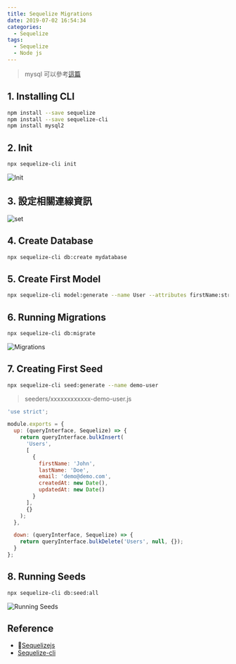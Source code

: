 ```yaml
---
title: Sequelize Migrations
date: 2019-07-02 16:54:34
categories:
  - Sequelize
tags:
  - Sequelize
  - Node js
---
```


> mysql 可以參考[這篇](https://ste5022424.github.io/2019/05/28/Mysql-on-Docker/)

## 1. Installing CLI

```bash
npm install --save sequelize
npm install --save sequelize-cli
npm install mysql2
```

## 2. Init

```bash
npx sequelize-cli init
```

![Init](./2019-07-02-17-07-31.png)

## 3. 設定相關連線資訊

![set](./2019-07-02-17-26-11.png)

## 4. Create Database

```bash
npx sequelize-cli db:create mydatabase
```

## 5. Create First Model

```bash
npx sequelize-cli model:generate --name User --attributes firstName:string,lastName:string,email:string
```

## 6. Running Migrations

```bash
npx sequelize-cli db:migrate
```

![Migrations](./2019-07-03-10-42-23.png)

## 7. Creating First Seed

```bash
npx sequelize-cli seed:generate --name demo-user
```

> seeders/xxxxxxxxxxxx-demo-user.js

```javascript
'use strict';

module.exports = {
  up: (queryInterface, Sequelize) => {
    return queryInterface.bulkInsert(
      'Users',
      [
        {
          firstName: 'John',
          lastName: 'Doe',
          email: 'demo@demo.com',
          createdAt: new Date(),
          updatedAt: new Date()
        }
      ],
      {}
    );
  },

  down: (queryInterface, Sequelize) => {
    return queryInterface.bulkDelete('Users', null, {});
  }
};
```

## 8. Running Seeds

```bash
npx sequelize-cli db:seed:all
```

![Running Seeds](./2019-07-03-10-44-45.png)

## Reference

- [Sequelizejs](http://docs.sequelizejs.com/manual/migrations.html)
- [Sequelize-cli](https://www.npmjs.com/package/sequelize-cli)
